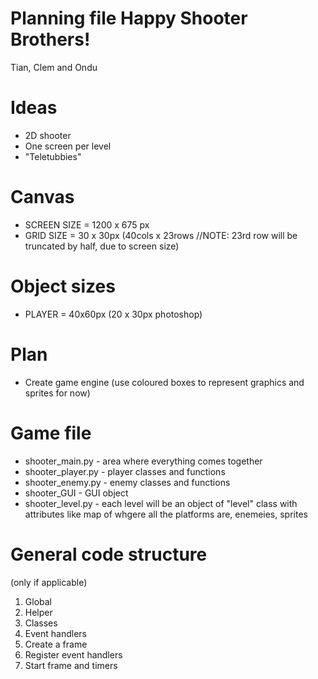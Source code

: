 # Planning file Happy Shooter Brothers!
Tian, Clem and Ondu

# Ideas
* 2D shooter
* One screen per level
* "Teletubbies"

# Canvas
* SCREEN SIZE = 1200 x 675 px
* GRID SIZE = 30 x 30px (40cols x 23rows //NOTE: 23rd row will be truncated by half, due to screen size)

# Object sizes
* PLAYER = 40x60px (20 x 30px photoshop)


# Plan
* Create game engine (use coloured boxes to represent graphics and sprites for now)


# Game file
* shooter_main.py - area where everything comes together
* shooter_player.py - player classes and functions
* shooter_enemy.py - enemy classes and functions
* shooter_GUI - GUI object
* shooter_level.py - each level will be an object of "level" class with attributes like map of whgere all the platforms are, enemeies, sprites

# General code structure
(only if applicable)
1. Global
2. Helper
3. Classes
4. Event handlers
5. Create a frame
6. Register event handlers
7. Start frame and timers